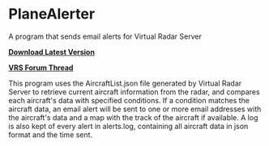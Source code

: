 # PlaneAlerter
A program that sends email alerts for Virtual Radar Server

**[Download Latest Version](https://github.com/Dom2364/PlaneAlerter/releases/latest)**

**[VRS Forum Thread](http://forum.virtualradarserver.co.uk/viewtopic.php?f=9&t=865)**

This program uses the AircraftList.json file generated by Virtual Radar Server to retrieve current aircraft information from the radar, and compares each aircraft's data with specified conditions. If a condition matches the aircraft data, an email alert will be sent to one or more email addresses with the aircraft's data and a map with the track of the aircraft if available. A log is also kept of every alert in alerts.log, containing all aircraft data in json format and the time sent.

